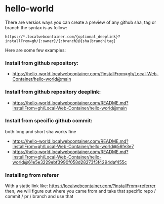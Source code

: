 # hello-world

There are versios ways you can create a preview of any github sha, tag or branch
the syntax is as follow:
```
https://*.localwebcontainer.com/{optional_deeplink}?installFrom=gh/{:owner}/{:branch}@{sha|branch|tag}
```

Here are some few examples:

### Install from github repository:
- https://hello-world.localwebcontainer.com/?installFrom=gh/Local-Web-Container/hello-world@main


### Install from github repository deeplink:
- https://hello-world.localwebcontainer.com/README.md?installFrom=gh/Local-Web-Container/hello-world@main


### Install from specific github commit:
both long and short sha works fine
- https://hello-world.localwebcontainer.com/README.md?installFrom=gh/Local-Web-Container/hello-world@56fe3e7
- https://hello-world.localwebcontainer.com/README.md?installFrom=gh/Local-Web-Container/hello-world@61e5e3229ebf3990f058d28273f3f4294daf455c


### Installing from referer
With a static link like: https://localwebcontainer.com/?installFrom=referrer then, we will figure out where you came from and take that specific repo / commit / pr / branch and use that
